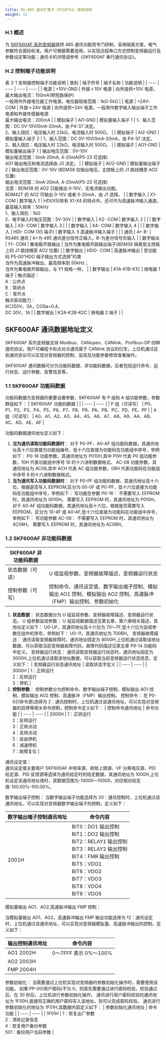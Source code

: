 ```yaml
---
title: RS-485 通讯扩展卡（PC60TX1）使用说明
weight: 12
---
```



### H.1 概述
为 [SKF600AF 系列变频器](/products/vfd/)提供 485 通讯功能而专门研制，采用隔离方案，电气参数符合国际标准，用户可根据需要选用，以实现远程串口方式控制变频器运行及参数设定等功能；通讯卡的详情请参考《SKF600AF 串行通讯协议》。

### H.2 控制端子功能说明
表 2-1 变频器控制端子功能说明
| 类别 | 端子符号 | 端子名称 | 功能说明 |
| ---- | ---- | ---- | ---- |
| 电源 | +10V-GND | 外接＋10V 电源 | 向外提供+10V 电源，最大输出电流：150mA(带短路保护)<br>一般用作外接电位器工作电源，电位器阻值范围：1kΩ-5kΩ |
| 电源 | +24V- COM | 外接＋24V 电源 | 向外提供+24V 电源，一般用作数字输入输出端子工作电源和外接传感器电源<br>最大输出电流：200mA |
| 模拟端子 | AI1-GND | 模拟量输入端子 1 | 1、输入范围：DC 0V-10V/0mA-20mA，由 P4-37 决定。<br>2、输入阻抗：电压输入时 22kΩ，电流输入时 500Ω。 |
| 模拟端子 | AI2-GND | 模拟量输入端子 2 | 1、输入范围：DC 0V-10V/0mA-20mA，由 P4-37 决定。<br>2、输入阻抗：电压输入时 22kΩ，电流输入时 500Ω。 |
| 模拟端子 | AO1-GND | 模拟量输出端子 1 | 输出电压范围：0V-10V<br>输出电流范围：0mA-20mA, 4-20mA(P5-23 可选择)<br>AO1 输出电压和电流选择由 J3 决定。 |
| 模拟端子 | AO2-GND | 模拟量输出端子 2 | 输出电压范围：0V-10V (BDM38 仅输出电压，主控板上的 J1 跳线帽至 AO2 位置)<br>输出电流范围：0mA-20mA, 4-20mA(P5-23 可选择)<br>注意：BDM38 的 AO2 只能输出 0-10V，无电流输出功能。<br>BDM42T 的 AO2 可输出 0-10V 或者 0-20mA，由 J1 选择。 |
| 数字输入 | X1- COM | 数字输入 1 | HDI(X5)除有 X1-X4 的特点外，还可作为高速脉冲输入通道。<br>最高输入频率：50kHz<br>1、输入阻抗：1kΩ<br>2、电平输入时电压范围：5V-30V |
| 数字输入 | X2- COM | 数字输入 2 |  |
| 数字输入 | X3- COM | 数字输入 3 |  |
| 数字输入 | X4- COM | 数字输入 4 |  |
| 数字输入 | HDI- COM (X5 端子) | 数字输入 5 高速脉冲输入端子 |  |
| 通讯 | A+ B- | RS485 通讯 | A+为 485 通讯差分信号正输入，B-为差分信号负输入 |
| 数字输出 | Y1- COM | 集电极开路输出 | 当作为集电极开路输出端子(BDM38 隔离型主控板上的 J1 跳线帽至 AO2 位置) |
| 数字输出 | HDO- COM | 高速脉冲输出 | 受功能码 P5-00“HDO 端子输出方式选择”约束<br>当作为高速脉冲输出，最高频率到 50kHz；<br>当作为集电极开路输出，与 Y1 规格一样。 |
| 数字输出 | K1A-K1B-K1C | 继电器 1 端子 | 触点描述：<br>A：公共点<br>B：常闭点<br>C：常开点<br>触点驱动能力：<br>AC250V，3A，COSø=0.4。<br>DC 30V，1A |
| 数字输出 | K2A-K2B-K2C | 继电器 2 端子 |  |

##  SKF600AF 通讯数据地址定义
SKF600AF 系列变频器支持 Modbus、CANopen、CANlink、Profibus-DP 四种通讯协议，用户可编程卡和点对点通讯属于 CANlink 协议的衍生，上位机通过这些通讯协议可以实现对变频器的控制、监视及功能参数修改查看操作。

SKF600AF 通讯数据可分为功能码数据、非功能码数据，后者包括运行命令、运行状态、运行参数、告警信息等。

### 1.1 SKF600AF 功能码数据
功能码数据为变频器的重要设置参数，SKF600AF 有 P 组和 A 组功能参数，参数群组如下：
| SKF600AF 功能码数据 |  |
| ---- | ---- |
| P 组（可读写） | P0、P1、P2、P3、P4、P5、P6、P7、P8、P9、PA、PB、PC、PD、PE、PF |
| A 组（可读写） | A0、A1、A2、A3、A4、A5、A6、A7、A8、A9、AA、AB、AC、AD、AE、AF |

功能码数据通讯地址定义如下：
1. **当为通讯读取功能码数据时**：
对于 P0-PF、A0-AF 组功能码数据，其通讯地址高十六位直接为功能组编号，低十六位直接为功能码在功能组中序号，举例如下：
P0-16 功能参数，其通讯地址为 P010H,其中 P0H 代表 P0 组功能参数，10H 代表功能组中序号 16 的十六进制数据格式。
AC-08 功能参数，其通讯地址为 AC08,其中 ACH 代表 AC 组功能参数，08H 代表功能码在功能组中序号 8 的十六进制数据格式。
2. **当为通讯写入功能码数据时**：
对于 P0-PF 组功能码数据，其通讯地址高十六位，根据是否写入 EEPROM,区分为 00-0F 或 P0-PF，低十六位直接为功能码在功能组中序号，举例如下：
写功能在参数 P0-16：
不需要写入 EEPROM 时，其通讯地址为 0010H。
需要写入 EEPROM 时，其通讯地址为 P010H。
对于 A0-AF 组功能码数据，其通讯地址高十六位，根据是否需要写入 EEPROM，区分为 10-4F 或 A0-AF,低十六位直接为功能码在功能组中序号，举例如下：
写功能参数 AC-08：
不需要写入 EEPROM 时，其通讯地址为 4C08H。
需要写入 EEPROM 时，其通讯地址为 AC08H。

### 1.2 SKF600AF 非功能码数据
| SKF600AF 非功能码数据 |  |
| ---- | ---- |
| 状态数据（可读） | U 组监视参数、变频器故障描述、变频器运行状态 |
| 控制参数（可写） | 控制命令、通讯设定值、数字输出端子控制、模拟输出 AO1 控制、模拟输出 AO2 控制、高速脉冲（FMP）输出控制、参数初始化 |

1. **状态数据**：
状态数据分为 U 组监视参数、变频器故障描述、变频器运行状态。
U 组参数监视参数：
U 组监视数据描述见第五章、第六章相关描述，其地址定义如下：
U0-UF，其通讯地址高十六位为 70～7F,低十六位为监视参数在组中的序号，举例如下：
U0-11，其通讯地址为 700BH。
变频器故障描述：
通讯读取变频器故障时，通讯地址固定为 8000H,上位机通过读取该地址数据，可以获取当前变频器故障代码，故障代码描述见第五章 P9-14 功能码中定义。
变频器运行状态：
通讯读取变频器运行状态时，通讯地址因定为 3000H,上位机通过读取该地址数据，可以获取当前变频器运行状态信息，定义如下：
| 变频器运行状态通讯地址 | 读取状态字定义 |
| ---- | ---- |
| 3000H | 1：正转运行<br>2：反转运行<br>3：停机 |
2. **控制参数**：
控制参数分为控制命令、数字输出端子控制、模拟输出 AO1 控制、模拟输出 AO2 控制、高速脉冲（FMP）输出控制。
控制命令：
在 P0-02(命令源)选择为 2：通讯控制时，上位机通过该通讯地址，可以实现对变频器的启停等相关命令控制，控制命令定义如下：
| 控制命令通讯地址 | 命令功能 |
| ---- | ---- |
| 2000H | 1：正转运行<br>2：反转运行<br>3：正转点动<br>4：反转点动<br>5：自由停机<br>6：减速停机<br>7：故障复位 |

通讯设定值：   
通讯设定值主要用户 SKF600AF 中频率源、转矩上限源、VF 分离电压源、PID 给定源、PID 反馈源等选择为通讯给定时的给定数据，其通讯地址为 1000H,上位机设定该通讯地址值时，其数据范围为-10000～10000，对应相对给定值-100.00%-100.00%。

数字输出端子控制：
当数字输出端子功能选择为 20：通讯控制时，上位机通过该通讯地址，可以实现对变频器数字输出端子的控制，定义如下：

| 数字输出端子控制通讯地址 | 命令内容 |
| ---- | ---- |
| 2001H | BiT0：DO1 输出控制<br>BiT1：DO2 输出控制<br>BiT2：RELAY1 输出控制<br>BiT3：RELAY2 输出控制<br>BiT4：FMR 输出控制<br>BiT5：VDO1<br>BiT6：VDO2<br>BiT7：VDO3<br>BiT8：VDO4<br>BiT9：VDO5 |

模拟量输出 AO1、AO2,高速脉冲输出 FMP 控制：

当模拟量输出 AO1、AO2，高速脉冲输出 FMP 输出功能选择为 12：通讯设定时，上位机通过该通讯地址，可以实现对变频器模拟量、高速脉冲输出的控制，定义如下：

| 输出控制通讯地址 | 命令内容 |
| ---- | ---- |
| AO1 2002H | 0～7FFF 表示 0%～100% |
| AO2 2003H |  |
| FMP 2004H |  |

参数初始化：
当需要通过上位机实现对变频器的参数初始化操作时，需要使用该功能。
如果 PP-00(用户密码)不为 0，则首先需要通过进行密码校验，校验通过后，在 30 秒后，上位机进行参数初始化操作。
通讯进行用户密码校验的通讯地址为 1F00H,直接将正确的用户密码写入该地址，则可以完成密码校验。
通讯进行参数初始化的地址为 1F01H,其数据内容定义如下：
| 参数初始化通讯地址 | 命令功能 |
| ---- | ---- |
| 1F01H | 1：恢复出厂参数<br>2：清除记录信息<br>4：恢复用户备份参数<br>501：备份用户当前参数 |

